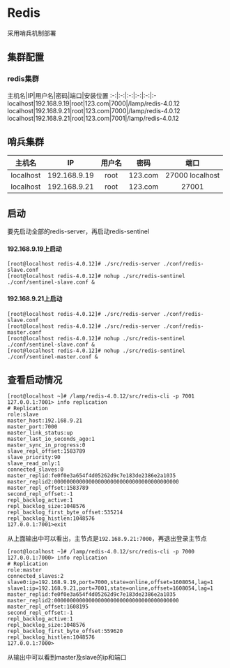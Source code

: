 # Redis

采用哨兵机制部署

## 集群配置

### redis集群

主机名|IP|用户名|密码|端口|安装位置
:-:|:-:|:-:|:-:|:-:|:- localhost|192.168.9.19|root|123.com|7000|/lamp/redis-4.0.12
localhost|192.168.9.21|root|123.com|7000|/lamp/redis-4.0.12 localhost|192.168.9.21|root|123.com|7001|/lamp/redis-4.0.12

## 哨兵集群

主机名|IP|用户名|密码|端口
:-:|:-:|:-:|:-:|:-:
localhost|192.168.9.19|root|123.com|27000 localhost|192.168.9.21|root|123.com|27000
localhost|192.168.9.21|root|123.com|27001

## 启动

要先启动全部的redis-server，再启动redis-sentinel

#### 192.168.9.19上启动

```
[root@localhost redis-4.0.12]# ./src/redis-server ./conf/redis-slave.conf
[root@localhost redis-4.0.12]# nohup ./src/redis-sentinel ./conf/sentinel-slave.conf &
```

#### 192.168.9.21上启动

```
[root@localhost redis-4.0.12]# ./src/redis-server ./conf/redis-slave.conf
[root@localhost redis-4.0.12]# ./src/redis-server ./conf/redis-master.conf
[root@localhost redis-4.0.12]# nohup ./src/redis-sentinel ./conf/sentinel-slave.conf &
[root@localhost redis-4.0.12]# nohup ./src/redis-sentinel ./conf/sentinel-master.conf &
```

## 查看启动情况

```
[root@localhost ~]# /lamp/redis-4.0.12/src/redis-cli -p 7001
127.0.0.1:7001> info replication
# Replication
role:slave
master_host:192.168.9.21
master_port:7000
master_link_status:up
master_last_io_seconds_ago:1
master_sync_in_progress:0
slave_repl_offset:1583789
slave_priority:90
slave_read_only:1
connected_slaves:0
master_replid:fe0f0e3a654f4d05262d9c7e183de2386e2a1035
master_replid2:0000000000000000000000000000000000000000
master_repl_offset:1583789
second_repl_offset:-1
repl_backlog_active:1
repl_backlog_size:1048576
repl_backlog_first_byte_offset:535214
repl_backlog_histlen:1048576
127.0.0.1:7001>exit
```

从上面输出中可以看出，主节点是`192.168.9.21:7000`，再退出登录主节点

```
[root@localhost ~]# /lamp/redis-4.0.12/src/redis-cli -p 7000
127.0.0.1:7000> info replication
# Replication
role:master
connected_slaves:2
slave0:ip=192.168.9.19,port=7000,state=online,offset=1608054,lag=1
slave1:ip=192.168.9.21,port=7001,state=online,offset=1608054,lag=1
master_replid:fe0f0e3a654f4d05262d9c7e183de2386e2a1035
master_replid2:0000000000000000000000000000000000000000
master_repl_offset:1608195
second_repl_offset:-1
repl_backlog_active:1
repl_backlog_size:1048576
repl_backlog_first_byte_offset:559620
repl_backlog_histlen:1048576
127.0.0.1:7000>
```

从输出中可以看到master及slave的ip和端口